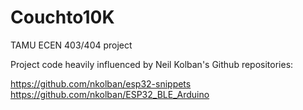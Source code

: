 # Couchto10K
TAMU ECEN 403/404 project

Project code heavily influenced by Neil Kolban's Github repositories:

https://github.com/nkolban/esp32-snippets
https://github.com/nkolban/ESP32_BLE_Arduino
